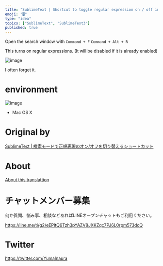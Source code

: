 ```yaml
---
title: "SublimeText | Shortcut to toggle regular expression on / off in search"
emoji: "🖥"
type: "idea"
topics: ["SublimeText", "SublimeText3"]
published: true
---
```


Open the search window with `Command + F` `Command + Alt + R`

This turns on regular expressions. (It will be disabled if it is already enabled)

![image](https://qiita-image-store.s3.amazonaws.com/0/90607/fe5ed7e1-ae5b-14f8-801a-b251b75ff425.png)

I often forget it.

# environment 

![image](https://qiita-image-store.s3.amazonaws.com/0/90607/6dc308a0-6d18-f4d2-0c0d-154b284a7204.png)

- Mac OS X 


# Original by
[SublimeText | 検索モードで正規表現のオン/オフを切り替えるショートカット](https://qiita.com/Yinaura/items/532eef133630db4f4aa5)

# About

[About this translattion](https://qiita.com/YumaInaura/items/7f6fd1e9310a6816469a)








<!-- Update From Qiita API -->

# チャットメンバー募集


何か質問、悩み事、相談などあればLINEオープンチャットもご利用ください。

https://line.me/ti/g2/eEPltQ6Tzh3pYAZV8JXKZqc7PJ6L0rpm573dcQ





# Twitter


https://twitter.com/YumaInaura


<!-- Update From Qiita API -->


